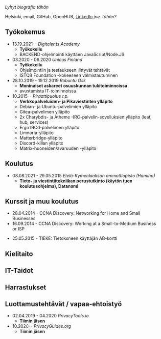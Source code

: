 _Lyhyt biografia tähän_

Helsinki, email, GitHub, OpenHUB, [LinkedIn](https://www.linkedin.com/in/mikaelahmsuomalainen/) _jne. tähän?_

## Työkokemus

* 13.19.2021-- *Digitalents Academy*
  * **Työkokeilu**
  * BACKEND-ohjelmointi käyttäen JavaScript/Node.JS
* 03.2020 - 09.2020 *Unicus Finland*
  * **Työkokeilu**
  * Ohjelmointiin ja testaukseen liittyvät tehtävät
  * ISTQB Foundation -kokeeseen valmistautuminen
* 28.10.2019 - 19.12.2019 *Robuntu Osk*
  * **Moninaiset askareet osuuskunnan tukitoiminnoissa**
  * avustamista IT-toiminnoissa
* 10.2015-- *Piraattipuolue r.p.*
  * **Verkkopalveluiden- ja Pikaviestinten ylläpito**
  * Debian- ja Ubuntu-palvelimien ylläpito
  * Gitea-palvelimen ylläpito
  * 2x Charybdis- ja Atheme -IRC-palvelin-sovelluksien ylläpito (leaf, hub, services)
  * Ergo IRCd-palvelimen ylläpito
  * Limnoria-ylläpito
  * Matterbridge-ylläpito
  * Discord-killan ylläpito
  * Matrix-huoneiden/avaruuden -ylläpito

## Koulutus

* 08.08.2021 - 29.05.2015 *Etelä-Kymenlaakson ammattiopisto (Hamina)*
  * **Tieto- ja viestintätekniikan perustutkinto (käytön tuen koulutusohjelma), Datanomi**

## Kurssit ja muu koulutus

* 28.04.2014 - CCNA Discovery: Networking for Home and Small Businesses
* 16.09.2014 - CCNA Discovery: Working at a Small-to-Medium Business or ISP
<!-- * 25.05.2015 - TIEKE: Tietokoneen käyttäjän A-kortti -->
* 25.05.2015 - TIEKE: Tietokoneen käyttäjän AB-kortti

## Kielitaito

## IT-Taidot

## Harrastukset

## Luottamustehtävät / vapaa-ehtoistyö

* 02.04.2019 - 04.2020 *PrivacyTools.io*
  * **Tiimin jäsen**
* 10.2020-- *PrivacyGuides.org*
  * **Tiimin jäsen**

<!-- ## Suosittelijat

Lisätään tähän kun heitä on

-->


